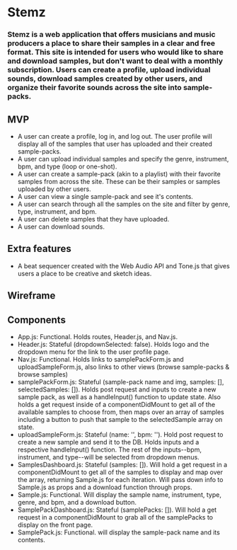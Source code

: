 # Stemz
### Stemz is a web application that offers musicians and music producers a place to share their samples in a clear and free format. This site is intended for users who would like to share and download samples, but don't want to deal with a monthly subscription. Users can create a profile, upload individual sounds, download samples created by other users, and organize their favorite sounds across the site into sample-packs.

## MVP
- A user can create a profile, log in, and log out. The user profile will display all of the samples that user has uploaded and their created sample-packs.
- A user can upload individual samples and specify the genre, instrument, bpm, and type (loop or one-shot).
- A user can create a sample-pack (akin to a playlist) with their favorite samples from across the site. These can be their samples or samples uploaded by other users.
- A user can view a single sample-pack and see it's contents. 
- A user can search through all the samples on the site and filter by genre, type, instrument, and bpm.
- A user can delete samples that they have uploaded. 
- A user can download sounds.

## Extra features
- A beat sequencer created with the Web Audio API and Tone.js that gives users a place to be creative and sketch ideas. 

## Wireframe

## Components
- App.js: Functional. Holds routes, Header.js, and Nav.js. 
- Header.js: Stateful (dropdownSelected: false). Holds logo and the dropdown menu for the link to the user profile page. 
- Nav.js: Functional. Holds links to samplePackForm.js and uploadSampleForm.js, also links to other views (browse sample-packs & browse samples)
- samplePackForm.js: Stateful (sample-pack name and img, samples: [], selectedSamples: []). Holds post request and inputs to create a new sample pack, as well as a handleInput() function to update state. Also holds a get request inside of a componentDidMount to get all of the available samples to choose from, then maps over an array of samples including a button to push that sample to the selectedSample array on state. 
- uploadSampleForm.js: Stateful (name: '', bpm: ''). Hold post request to create a new sample and send it to the DB. Holds inputs and a respective handleInput() function. The rest of the inputs--bpm, instrument, and type--will be selected from dropdown menus. 
- SamplesDashboard.js: Stateful (samples: []). Will hold a get request in  a componentDidMount to get all of the samples to display and map over the array, returning Sample.js for each iteration. Will pass down info to Sample.js as props and a download function through props.
- Sample.js: Functional. Will display the sample name, instrument, type, genre, and bpm, and a download button.
- SamplePackDashboard.js: Stateful (samplePacks: []). Will hold a get request in a componentDidMount to grab all of the samplePacks to display on the front page.
- SamplePack.js: Functional. will display the sample-pack name and its contents. 